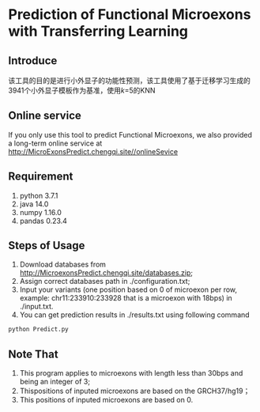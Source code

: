 # Prediction of Functional Microexons with Transferring Learning

## Introduce
该工具的目的是进行小外显子的功能性预测，该工具使用了基于迁移学习生成的3941个小外显子模板作为基准，使用*k*=5的KNN

## Online service
If you only use this tool to predict Functional Microexons, we also provided a long-term online service at http://MicroExonsPredict.chengqi.site//onlineSevice

## Requirement
1. python 3.7.1
2. java 14.0
3. numpy 1.16.0
4. pandas 0.23.4

## Steps of Usage
1. Download databases from http://MicroexonsPredict.chengqi.site/databases.zip;
2. Assign correct databases path in ./configuration.txt;
3. Input your variants (one position based on 0 of microexon per row, example: chr11:233910:233928 that is a microexon with 18bps) in ./input.txt.
4. You can get prediction results in ./results.txt using following command
 ```bash
python Predict.py
``` 

## Note That
1. This program applies to microexons with length less than 30bps and being an integer of 3;
2. Thispositions of inputed microexons are  based on the GRCH37/hg19；
3. This positions of inputed microexons are based on 0.

